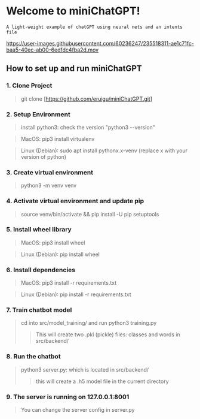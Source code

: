 # Welcome to miniChatGPT!

    A light-weight example of chatGPT using neural nets and an intents file

   https://user-images.githubusercontent.com/60236247/235518311-ae1c71fc-baa5-40ec-ab00-6edfdc4fba2d.mov

## How to set up and run miniChatGPT

### 1. Clone Project

   > git clone [https://github.com/eruigu/miniChatGPT.git]

### 2. Setup Environment

   > install python3: check the version "python3 --version"

   > MacOS: pip3 install virtualenv

   > Linux (Debian): sudo apt install pythonx.x-venv (replace x with your version of python)

### 3. Create virtual environment

   > python3 -m venv venv

### 4. Activate virtual environment and update pip

   > source venv/bin/activate && pip install -U pip setuptools

### 5. Install wheel library

   > MacOS: pip3 install wheel

   > Linux (Debian): pip install wheel

### 6. Install dependencies

   > MacOS: pip3 install -r requirements.txt

   > Linux (Debian): pip install -r requirements.txt

### 7. Train chatbot model

   > cd into src/model_training/ and run python3 training.py
   >> This will create two .pkl (pickle) files: classes and words in src/backend/

### 8. Run the chatbot

   > python3 server.py: which is located in src/backend/
   >> this will create a .h5 model file in the current directory

### 9. The server is running on 127.0.0.1:8001

   > You can change the server config in server.py

